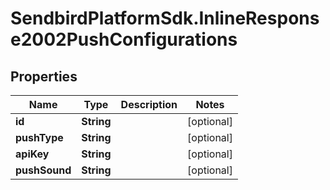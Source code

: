 # SendbirdPlatformSdk.InlineResponse2002PushConfigurations

## Properties

Name | Type | Description | Notes
------------ | ------------- | ------------- | -------------
**id** | **String** |  | [optional] 
**pushType** | **String** |  | [optional] 
**apiKey** | **String** |  | [optional] 
**pushSound** | **String** |  | [optional] 


